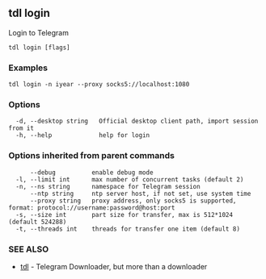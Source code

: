 ## tdl login

Login to Telegram

```
tdl login [flags]
```

### Examples

```
tdl login -n iyear --proxy socks5://localhost:1080
```

### Options

```
  -d, --desktop string   Official desktop client path, import session from it
  -h, --help             help for login
```

### Options inherited from parent commands

```
      --debug          enable debug mode
  -l, --limit int      max number of concurrent tasks (default 2)
  -n, --ns string      namespace for Telegram session
      --ntp string     ntp server host, if not set, use system time
      --proxy string   proxy address, only socks5 is supported, format: protocol://username:password@host:port
  -s, --size int       part size for transfer, max is 512*1024 (default 524288)
  -t, --threads int    threads for transfer one item (default 8)
```

### SEE ALSO

* [tdl](tdl.md)	 - Telegram Downloader, but more than a downloader

